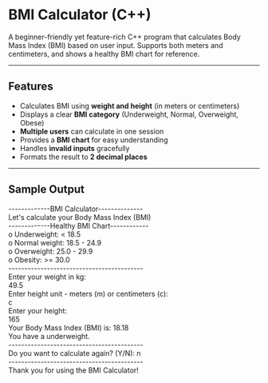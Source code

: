 # BMI Calculator (C++)

A beginner-friendly yet feature-rich C++ program that calculates Body Mass Index (BMI) based on user input. Supports both meters and centimeters, and shows a healthy BMI chart for reference.

---

## Features

- Calculates BMI using **weight and height** (in meters or centimeters)
- Displays a clear **BMI category** (Underweight, Normal, Overweight, Obese)
- **Multiple users** can calculate in one session
- Provides a **BMI chart** for easy understanding
- Handles **invalid inputs** gracefully
- Formats the result to **2 decimal places**

---
## Sample Output
-------------BMI Calculator--------------<br>
Let's calculate your Body Mass Index (BMI)<br>
-------------Healthy BMI Chart------------<br>
o Underweight: < 18.5<br>
o Normal weight: 18.5 - 24.9<br>
o Overweight: 25.0 - 29.9<br>
o Obesity: >= 30.0<br>
------------------------------------------<br>
Enter your weight in kg:<br>
49.5<br>
Enter height unit - meters (m) or centimeters (c):<br> 
c<br>
Enter your height:<br>
165<br>
Your Body Mass Index (BMI) is: 18.18<br>
You have a underweight.<br>
------------------------------------------<br>
Do you want to calculate again? (Y/N): n<br>
------------------------------------------<br>
Thank you for using the BMI Calculator!

